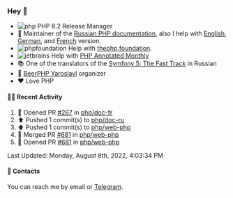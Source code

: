 ### Hey 👋

- ![php](https://user-images.githubusercontent.com/4685504/174548850-037dfd35-3b33-4154-9c50-95efd45ba66a.png) PHP 8.2 Release Manager
- 📖 Maintainer of the [Russian PHP documentation](https://github.com/php/doc-ru), also I help with [English](https://github.com/php/doc-en), [German](https://github.com/php/doc-de), and [French](https://github.com/php/doc-fr) version.
- ![phpfoundation](https://user-images.githubusercontent.com/4685504/174548733-72f62c18-f57e-47a6-8201-cb3d87e06b98.png) Help with [thephp.foundation](https://github.com/ThePHPF/thephp.foundation).
- ![jetbrains](https://user-images.githubusercontent.com/4685504/174548471-693a0e41-4db3-4251-a452-71518bfc5359.png) Help with [PHP Annotated Monthly](https://blog.jetbrains.com/phpstorm/tag/php-annotated-monthly/)
- 📚 One of the translators of
  the [Symfony 5: The Fast Track](https://symfony.com/doc/current/the-fast-track/ru/index.html)
  in Russian
- 🍻 [BeerPHP Yaroslavl](https://github.com/beerphp/yaroslavl) organizer
- ❤️ Love PHP

#### 👨‍💻 Recent Activity

<!--RECENT_ACTIVITY:start-->
1. 💪 Opened PR [#267](https://github.com/php/doc-fr/pull/267) in [php/doc-fr](https://github.com/php/doc-fr)
2. ⬆️ Pushed 1 commit(s) to [php/doc-ru](https://github.com/php/doc-ru)
3. ⬆️ Pushed 1 commit(s) to [php/web-php](https://github.com/php/web-php)
4. 🎉 Merged PR [#681](https://github.com/php/web-php/pull/681) in [php/web-php](https://github.com/php/web-php)
5. 💪 Opened PR [#681](https://github.com/php/web-php/pull/681) in [php/web-php](https://github.com/php/web-php)
<!--RECENT_ACTIVITY:end-->

<!--RECENT_ACTIVITY:last_update-->
Last Updated: Monday, August 8th, 2022, 4:03:34 PM
<!--RECENT_ACTIVITY:last_update_end-->

#### 💌 Contacts

You can reach me by email or [Telegram](https://t.me/saundefined).
